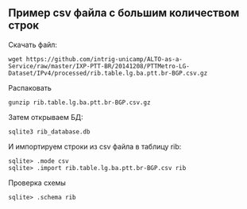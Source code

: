 ## Пример csv файла с большим количеством строк

Скачать файл:

```
wget https://github.com/intrig-unicamp/ALTO-as-a-Service/raw/master/IXP-PTT-BR/20141208/PTTMetro-LG-Dataset/IPv4/processed/rib.table.lg.ba.ptt.br-BGP.csv.gz
```

Распаковать

```
gunzip rib.table.lg.ba.ptt.br-BGP.csv.gz
```


Затем открываем БД:

```
sqlite3 rib_database.db
```

И импортируем строки из csv файла в таблицу rib:

```
sqlite> .mode csv
sqlite> .import rib.table.lg.ba.ptt.br-BGP.csv rib
```

Проверка схемы

```
sqlite> .schema rib
```

